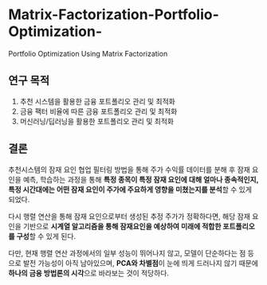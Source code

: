 # Matrix-Factorization-Portfolio-Optimization-
Portfolio Optimization Using Matrix Factorization

## 연구 목적

1. 추천 시스템을 활용한 금융 포트폴리오 관리 및 최적화
2. 금융 팩터 비율에 따른 금융 포트폴리오 관리 및 최적화
3. 머신러닝/딥러닝을 활용한 포트폴리오 관리 및 최적화

## 결론

추천시스템의 잠재 요인 협업 필터링 방법을 통해 주가 수익률 데이터를 분해 후 잠재 요인을 예측, 학습하는 과정을 통해 **특정 종목이 특정 잠재 요인에 대해 얼마나 종속적인지, 특정 시간대에는 어떤 잠재 요인이 주가에 주요하게 영향을 미쳤는지를 분석**할 수 있게 되었다.

다시 행렬 연산을 통해 잠재 요인으로부터 생성된 추정 주가가 정확하다면, 해당 잠재 요인을 기반으로 **시계열 알고리즘을 통해 잠재요인을 예상하여 미래에 적합한 포트폴리오를 구성**할 수 있게 된다.

다만, 현재 행렬 연산 과정에서의 일부 성능이 뛰어나지 않고, 모델이 단순하다는 점 등으로 발전 가능성이 아직 남아있으며, **PCA와 차별점**이 눈에 띄게 드러나지 않기 때문에 **하나의 금융 방법론의 시각**으로 바라보는 것이 적당하다.